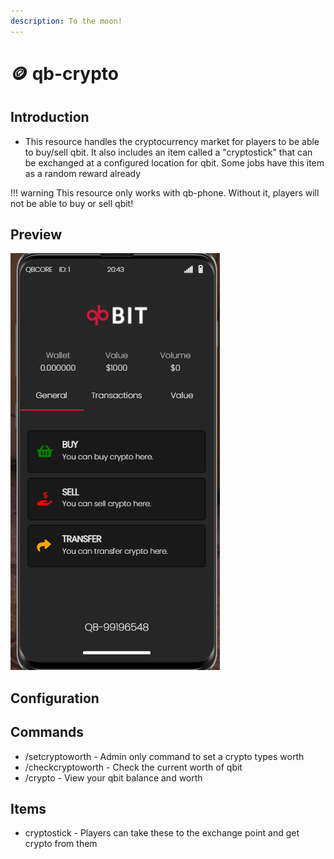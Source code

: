 ```yaml
---
description: To the moon!
---
```


# 🪙 qb-crypto

## Introduction

* This resource handles the cryptocurrency market for players to be able to buy/sell qbit. It also includes an item called a "cryptostick" that can be exchanged at a configured location for qbit. Some jobs have this item as a random reward already

!!! warning
    This resource only works with qb-phone. Without it, players will not be able to buy or sell qbit!


## Preview

![](../../assets/images/crypto.png)

## Configuration



## Commands

* /setcryptoworth - Admin only command to set a crypto types worth
* /checkcryptoworth - Check the current worth of qbit
* /crypto - View your qbit balance and worth

## Items

* cryptostick - Players can take these to the exchange point and get crypto from them
